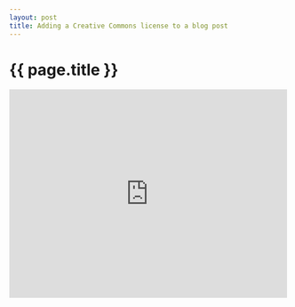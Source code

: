 ```yaml
---
layout: post
title: Adding a Creative Commons license to a blog post
---
```


{{ page.title }}
================

<iframe src="http://player.vimeo.com/video/50575367" width="500" height="375" class="aligncenter" frameborder="0" webkitAllowFullScreen mozallowfullscreen allowFullScreen></iframe>